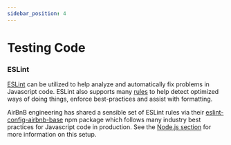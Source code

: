```yaml
---
sidebar_position: 4
---
```


# Testing Code

### ESLint

[ESLint](https://eslint.org/) can be utilized to help analyze and automatically fix problems in Javascript code. ESLint also supports many [rules](https://eslint.org/docs/rules/) to help detect optimized ways of doing things, enforce best-practices and assist with formatting.

AirBnB engineering has shared a sensible set of ESLint rules via their [eslint-config-airbnb-base](https://www.npmjs.com/package/eslint-config-airbnb-base) npm package which follows many industry best practices for Javascript code in production. See the [Node.js section](./node-js.md) for more information on this setup.